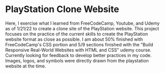 # PlayStation Clone Website
Here, I exercise what I learned from FreeCodeCamp, Youtube, and Udemy as of 1/21/22 to create a clone site of the PlayStation website. This project focuses on the practice of the current skills to create the PlayStation website format as close as possible.  I am about 50% finished with FreeCodeCamp's CSS portion and 5/9 sections finished with the "Build Responsive Real-World Websites with HTML and CSS" udemy course. Currently looking for feedback to develop better practices in my code. Images, logos, and symbols were directly drawn from the playstation website at the time. 
